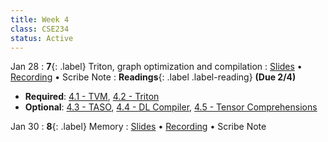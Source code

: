 ```yaml
---
title: Week 4
class: CSE234
status: Active
---
```


Jan 28
: **7**{: .label} Triton, graph optimization and compilation
  : [Slides](assets/slides/jan28.pdf) &#8226; [Recording](https://podcast.ucsd.edu/watch/wi25/cse234_a00/6) &#8226; Scribe Note
: **Readings**{: .label .label-reading} **(Due 2/4)**
  * **Required**: [4.1 - TVM](https://arxiv.org/pdf/1802.04799), [4.2 - Triton](https://www.eecs.harvard.edu/~htk/publication/2019-mapl-tillet-kung-cox.pdf)
  * **Optional**: [4.3 - TASO](https://www.wisdom.weizmann.ac.il/~padon/taso-sosp19.pdf), [4.4 - DL Compiler](https://arxiv.org/pdf/2002.03794), [4.5 - Tensor Comprehensions](https://arxiv.org/abs/1802.04730)

Jan 30
: **8**{: .label} Memory
  : [Slides](assets/slides/jan30.pdf) &#8226; [Recording](https://podcast.ucsd.edu/watch/wi25/cse234_a00/7) &#8226; Scribe Note